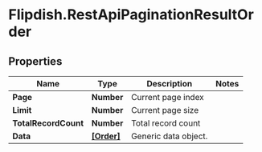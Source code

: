 # Flipdish.RestApiPaginationResultOrder

## Properties

Name | Type | Description | Notes
------------ | ------------- | ------------- | -------------
**Page** | **Number** | Current page index | 
**Limit** | **Number** | Current page size | 
**TotalRecordCount** | **Number** | Total record count | 
**Data** | [**[Order]**](Order.md) | Generic data object. | 


